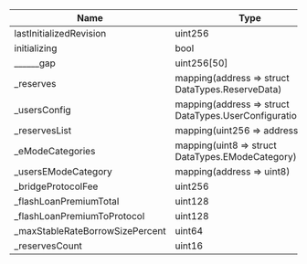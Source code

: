 | Name                            | Type                                                      | Slot | Offset | Bytes | Contract                                       |
|---------------------------------|-----------------------------------------------------------|------|--------|-------|------------------------------------------------|
| lastInitializedRevision         | uint256                                                   | 0    | 0      | 32    | src/downloads/optimism/L2_POOL_IMPL.sol:L2Pool |
| initializing                    | bool                                                      | 1    | 0      | 1     | src/downloads/optimism/L2_POOL_IMPL.sol:L2Pool |
| ______gap                       | uint256[50]                                               | 2    | 0      | 1600  | src/downloads/optimism/L2_POOL_IMPL.sol:L2Pool |
| _reserves                       | mapping(address => struct DataTypes.ReserveData)          | 52   | 0      | 32    | src/downloads/optimism/L2_POOL_IMPL.sol:L2Pool |
| _usersConfig                    | mapping(address => struct DataTypes.UserConfigurationMap) | 53   | 0      | 32    | src/downloads/optimism/L2_POOL_IMPL.sol:L2Pool |
| _reservesList                   | mapping(uint256 => address)                               | 54   | 0      | 32    | src/downloads/optimism/L2_POOL_IMPL.sol:L2Pool |
| _eModeCategories                | mapping(uint8 => struct DataTypes.EModeCategory)          | 55   | 0      | 32    | src/downloads/optimism/L2_POOL_IMPL.sol:L2Pool |
| _usersEModeCategory             | mapping(address => uint8)                                 | 56   | 0      | 32    | src/downloads/optimism/L2_POOL_IMPL.sol:L2Pool |
| _bridgeProtocolFee              | uint256                                                   | 57   | 0      | 32    | src/downloads/optimism/L2_POOL_IMPL.sol:L2Pool |
| _flashLoanPremiumTotal          | uint128                                                   | 58   | 0      | 16    | src/downloads/optimism/L2_POOL_IMPL.sol:L2Pool |
| _flashLoanPremiumToProtocol     | uint128                                                   | 58   | 16     | 16    | src/downloads/optimism/L2_POOL_IMPL.sol:L2Pool |
| _maxStableRateBorrowSizePercent | uint64                                                    | 59   | 0      | 8     | src/downloads/optimism/L2_POOL_IMPL.sol:L2Pool |
| _reservesCount                  | uint16                                                    | 59   | 8      | 2     | src/downloads/optimism/L2_POOL_IMPL.sol:L2Pool |
